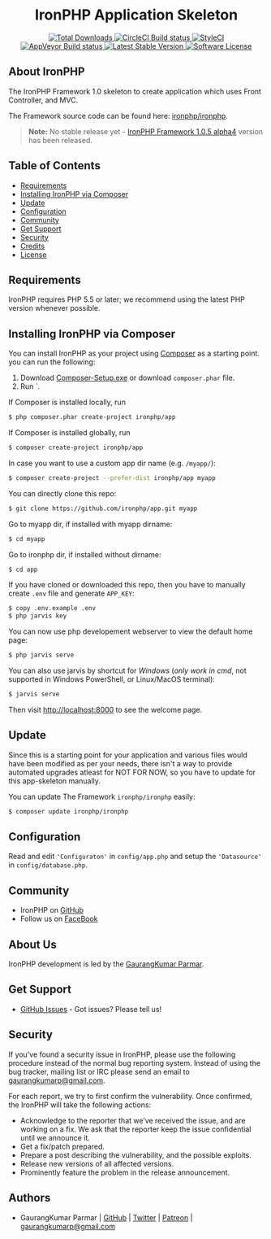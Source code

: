 <h1 align="center">IronPHP Application Skeleton</h1>
<p align="center">
    <a href="https://packagist.org/packages/ironphp/app" target="_blank">
        <img alt="Total Downloads" src="https://poser.pugx.org/ironphp/app/d/total.svg">
    </a>
    <a href="https://circleci.com/gh/ironphp/app" target="_blank">
        <img alt="CircleCI Build status" src="https://circleci.com/gh/ironphp/app.svg?style=svg">
    </a>
    <a href="https://github.styleci.io/repos/159154661">
        <img src="https://github.styleci.io/repos/159154661/shield?branch=master" alt="StyleCI">
    </a>
    <a href="https://ci.appveyor.com/project/gaurangkumar/app" target="_blank">
        <img alt="AppVeyor Build status" src="https://ci.appveyor.com/api/projects/status/2dg847baixltt4p4?svg=true">
    </a>
    <a href="https://packagist.org/packages/ironphp/app" target="_blank">
        <img alt="Latest Stable Version" src="https://poser.pugx.org/ironphp/app/v/stable.svg">
    </a>
    <a href="https://opensource.org/licenses/MIT" target="_blank">
        <img alt="Software License" src="https://poser.pugx.org/ironphp/app/license.svg">
    </a>
</p>

## About IronPHP

The IronPHP Framework 1.0 skeleton to create application which
uses Front Controller, and MVC.

The Framework source code can be found here: [ironphp/ironphp](https://github.com/ironphp/ironphp).

> **Note:** No stable release yet - [IronPHP Framework 1.0.5 alpha4](https://github.com/ironphp/ironphp/releases/tag/1.0.5-alpha4) version has been released.

## Table of Contents

- [Requirements](#requirements)
- [Installing IronPHP via Composer](#installing-ironphp-via-composer)
- [Update](#update)
- [Configuration](#configuration)
- [Community](#community)
- [Get Support](#get-support)
- [Security](#security)
- [Credits](#credits)
- [License](#license)

## Requirements

IronPHP requires PHP 5.5 or later; we recommend using the latest PHP version whenever possible.

## Installing IronPHP via Composer

You can install IronPHP as your project using
[Composer](https://getcomposer.org)  as
a starting point. you can run the following:

1. Download [Composer-Setup.exe](https://getcomposer.org/Composer-Setup.exe) or download `composer.phar` file.
2. Run `.


If Composer is installed locally, run

``` bash
$ php composer.phar create-project ironphp/app
```

If Composer is installed globally, run

``` bash
$ composer create-project ironphp/app
```

In case you want to use a custom app dir name (e.g. `/myapp/`):

```bash
$ composer create-project --prefer-dist ironphp/app myapp
```

You can directly clone this repo:

```bash
$ git clone https://github.com/ironphp/app.git myapp
```

Go to myapp dir, if installed with myapp dirname:

```bash
$ cd myapp
```

Go to ironphp dir, if installed without dirname:

```bash
$ cd app
```

If you have cloned or downloaded this repo, then you have to manually create `.env` file and generate `APP_KEY`:

```bash
$ copy .env.example .env
$ php jarvis key
```

You can now use php developement webserver to view the default home page:

```bash
$ php jarvis serve
```

You can also use jarvis by shortcut for *Windows* (*only work in cmd*, not supported in Windows PowerShell, or Linux/MacOS terminal):

```bash
$ jarvis serve
```

Then visit [http://localhost:8000](http://localhost:8000) to see the welcome page.

## Update

Since this is a starting point for your application and various files
would have been modified as per your needs, there isn't a way to provide
automated upgrades atleast for NOT FOR NOW, so you have to update for this app-skeleton manually.

You can update The Framework `ironphp/ironphp` easily:

``` bash
$ composer update ironphp/ironphp
```

## Configuration

Read and edit `'Configuraton'` in `config/app.php` and setup the `'Datasource'` in `config/database.php`.

## Community

* IronPHP on [GitHub][1]
* Follow us on [FaceBook][2]

## About Us

IronPHP development is led by the [GaurangKumar Parmar](https://twitter.com/gaurangkumarp).

## Get Support

* [GitHub Issues](https://github.com/ironphp/app/issues) - Got issues? Please tell us!

## Security

If you’ve found a security issue in IronPHP, please use the following procedure instead of the normal bug reporting system. Instead of using the bug tracker, mailing list or IRC please send an email to gaurangkumarp@gmail.com.

For each report, we try to first confirm the vulnerability. Once confirmed, the IronPHP will take the following actions:

- Acknowledge to the reporter that we’ve received the issue, and are working on a fix. We ask that the reporter keep the issue confidential until we announce it.
- Get a fix/patch prepared.
- Prepare a post describing the vulnerability, and the possible exploits.
- Release new versions of all affected versions.
- Prominently feature the problem in the release announcement.

## Authors

- GaurangKumar Parmar  | [GitHub](https://github.com/gaurangkumar)  | [Twitter](https://twitter.com/gaurangkumarp) | [Patreon](https://www.patreon.com/gaurangkumar) | <gaurangkumarp@gmail.com>

[1]: https://github.com/ironphp
[2]: https://www.facebook.com/IronPHP-Framwork-325690624644002
